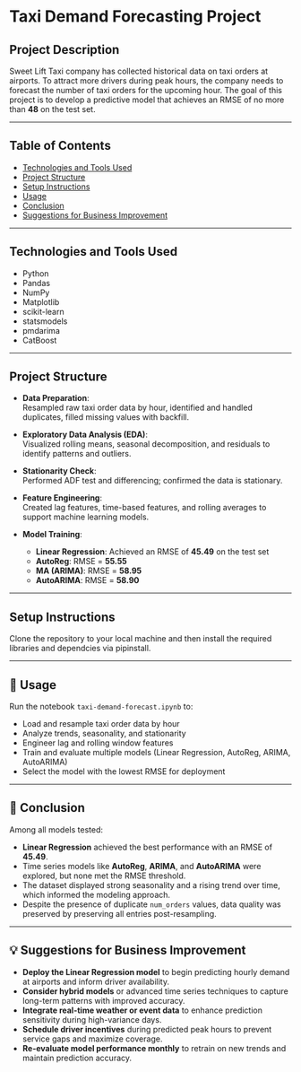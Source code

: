 # Taxi Demand Forecasting Project

## Project Description

Sweet Lift Taxi company has collected historical data on taxi orders at airports. To attract more drivers during peak hours, the company needs to forecast the number of taxi orders for the upcoming hour. The goal of this project is to develop a predictive model that achieves an RMSE of no more than **48** on the test set.

---

## Table of Contents

- [Technologies and Tools Used](#technologies-and-tools-used)  
- [Project Structure](#project-structure)  
- [Setup Instructions](#setup-instructions)  
- [Usage](#usage)  
- [Conclusion](#conclusion)  
- [Suggestions for Business Improvement](#suggestions-for-business-improvement)

---

## Technologies and Tools Used

- Python  
- Pandas  
- NumPy  
- Matplotlib  
- scikit-learn  
- statsmodels  
- pmdarima  
- CatBoost  

---

## Project Structure

- **Data Preparation**:  
  Resampled raw taxi order data by hour, identified and handled duplicates, filled missing values with backfill.

- **Exploratory Data Analysis (EDA)**:  
  Visualized rolling means, seasonal decomposition, and residuals to identify patterns and outliers.

- **Stationarity Check**:  
  Performed ADF test and differencing; confirmed the data is stationary.

- **Feature Engineering**:  
  Created lag features, time-based features, and rolling averages to support machine learning models.

- **Model Training**:  
  - **Linear Regression**: Achieved an RMSE of **45.49** on the test set  
  - **AutoReg**: RMSE = **55.55**  
  - **MA (ARIMA)**: RMSE = **58.95**  
  - **AutoARIMA**: RMSE = **58.90**

---

## Setup Instructions

Clone the repository to your local machine and then install the required libraries and dependcies via pipinstall.

---
## 🚀 Usage

Run the notebook `taxi-demand-forecast.ipynb` to:

- Load and resample taxi order data by hour
- Analyze trends, seasonality, and stationarity
- Engineer lag and rolling window features
- Train and evaluate multiple models (Linear Regression, AutoReg, ARIMA, AutoARIMA)
- Select the model with the lowest RMSE for deployment

---

## 🧾 Conclusion

Among all models tested:

- **Linear Regression** achieved the best performance with an RMSE of **45.49**.
- Time series models like **AutoReg**, **ARIMA**, and **AutoARIMA** were explored, but none met the RMSE threshold.
- The dataset displayed strong seasonality and a rising trend over time, which informed the modeling approach.
- Despite the presence of duplicate `num_orders` values, data quality was preserved by preserving all entries post-resampling.

---

## 💡 Suggestions for Business Improvement

- **Deploy the Linear Regression model** to begin predicting hourly demand at airports and inform driver availability.
- **Consider hybrid models** or advanced time series techniques to capture long-term patterns with improved accuracy.
- **Integrate real-time weather or event data** to enhance prediction sensitivity during high-variance days.
- **Schedule driver incentives** during predicted peak hours to prevent service gaps and maximize coverage.
- **Re-evaluate model performance monthly** to retrain on new trends and maintain prediction accuracy.
